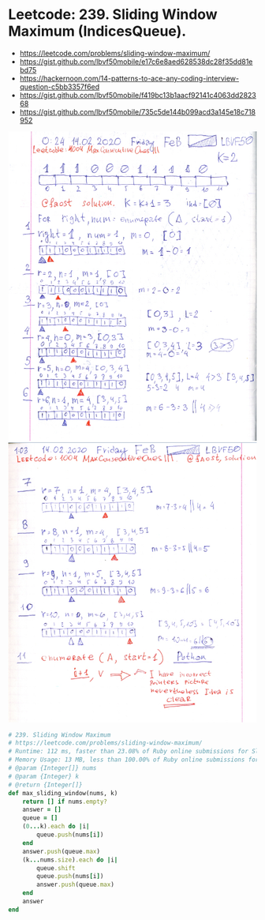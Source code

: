 # Leetcode: 239. Sliding Window Maximum (IndicesQueue).

- https://leetcode.com/problems/sliding-window-maximum/
- https://gist.github.com/lbvf50mobile/e17c6e8aed628538dc28f35dd81ebd75
- https://hackernoon.com/14-patterns-to-ace-any-coding-interview-question-c5bb3357f6ed
- https://gist.github.com/lbvf50mobile/f419bc13b1aacf92141c4063dd282368
- https://gist.github.com/lbvf50mobile/735c5de144b099acd3a145e18c718952

![indices queue: part one](indices_queue.png) 
![indices queue: part tow](indices_queue1.png)

```Ruby
# 239. Sliding Window Maximum
# https://leetcode.com/problems/sliding-window-maximum/
# Runtime: 112 ms, faster than 23.08% of Ruby online submissions for Sliding Window Maximum.
# Memory Usage: 13 MB, less than 100.00% of Ruby online submissions for Sliding Window Maximum.
# @param {Integer[]} nums
# @param {Integer} k
# @return {Integer[]}
def max_sliding_window(nums, k)
    return [] if nums.empty?
    answer = []
    queue = []
    (0...k).each do |i|
        queue.push(nums[i])
    end
    answer.push(queue.max)
    (k...nums.size).each do |i|
        queue.shift
        queue.push(nums[i])
        answer.push(queue.max)
    end
    answer
end
```